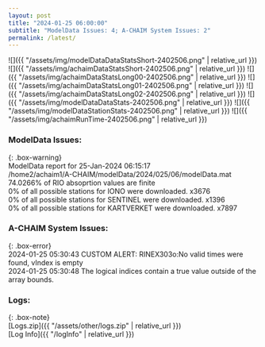 ```yaml
---
layout: post
title: "2024-01-25 06:00:00"
subtitle: "ModelData Issues: 4; A-CHAIM System Issues: 2"
permalink: /latest/
---
```


![]({{ "/assets/img/modelDataDataStatsShort-2402506.png" | relative_url }})
![]({{ "/assets/img/achaimDataStatsShort-2402506.png" | relative_url }})
![]({{ "/assets/img/achaimDataStatsLong00-2402506.png" | relative_url }})
![]({{ "/assets/img/achaimDataStatsLong01-2402506.png" | relative_url }})
![]({{ "/assets/img/achaimDataStatsLong02-2402506.png" | relative_url }})
![]({{ "/assets/img/modelDataDataStats-2402506.png" | relative_url }})
![]({{ "/assets/img/modelDataStationStats-2402506.png" | relative_url }})
![]({{ "/assets/img/achaimRunTime-2402506.png" | relative_url }})


### ModelData Issues:  
  
{: .box-warning}  
 ModelData report for 25-Jan-2024 06:15:17   
 /home2/achaim1/A-CHAIM/modelData/2024/025/06/modelData.mat   
 74.0266% of RIO absoprtion values are finite   
 0% of all possible stations for IONO were downloaded. x3676   
 0% of all possible stations for SENTINEL were downloaded. x1396   
 0% of all possible stations for KARTVERKET were downloaded. x7897   
  
### A-CHAIM System Issues:  
  
{: .box-error}  
2024-01-25 05:30:43 CUSTOM ALERT: RINEX303o:No valid times were found, vIndex is empty  
2024-01-25 05:30:48 The logical indices contain a true value outside of the array bounds.  

### Logs:  
  
{: .box-note}  
[Logs.zip]({{ "/assets/other/logs.zip" | relative_url }})  
[Log Info]({{ "/logInfo" | relative_url }})  
